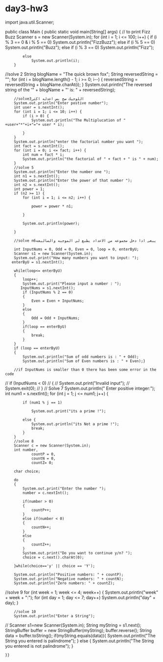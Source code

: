# day3-hw3
 import java.util.Scanner;

public class Main {
    public static void main(String[] args) {
       // to print Fizz Buzz
        Scanner s = new Scanner(System.in);
        for (int i = 1; i <= 100; i++) {
            if (i % 3 == 0 & i % 5 == 0)
                System.out.println("FizzBuzz");
            else if (i % 5 == 0)
                System.out.println("Buzz");
            else if (i % 3 == 0)
                System.out.println("Fizz");

            else
                System.out.println(i);
        }
//solve 2
        String blogName = "The quick brown fox";
        String reversedString = "";
        for (int i = blogName.length() - 1; i >= 0; i--) {
            reversedString = reversedString + blogName.charAt(i);
        }
        System.out.println("The reversed string of the '" + blogName + "' is: " + reversedString);


        //solve3اللوجيك صح بس اعدله اكثر
        System.out.println("Enter postive number");
        int user = s.nextInt();
        for (int i = 1; i <= 10; i++) {
            if (i > 0) {
                System.out.println("The Multiplucation of " +user+"*"+i+"="+ user * i);

            }
        }
        System.out.println("enter the factorial number you want ");
        int fact = s.nextInt();
        for (int i = 0; i <= fact; i++) {
            int num = fact * i;
            System.out.println("the factorial of " + fact + " is " + num);
        }
        //solve 5
        System.out.println("Enter the number one ");
        int n1 = s.nextInt();
        System.out.println("Enter the power of that number ");
        int n2 = s.nextInt();
        int power = 1;
        if (n2 >= 1) {
            for (int i = 1; i <= n2; i++) {

                power = power * n1;

            }

            System.out.println(power);

        }

        //solve n6يبغى اذا دخل مجموعه من الاعداد يطبع لي الموجبه والسالبعه

        int InputNums = 0, Odd = 0, Even = 0, loop = 0, enterByU;
        Scanner s1 = new Scanner(System.in);
        System.out.print("How many numbers you want to input: ");
       enterByU = s1.nextInt();

        while(loop<= enterByU)
        {
            loop++;
            System.out.print("Please input a number : ");
           InputNums = s1.nextInt();
            if (InputNums % 2 == 0)
            {
                Even = Even + InputNums;
            }
            else
            {
                Odd = Odd + InputNums;
            }
            if(loop == enterByU)
            {
                break;
            }
        }
        if (loop == enterByU)
        {
            System.out.println("Sum of odd numbers is : " + Odd);
            System.out.println("Sum of Even numbers is : " + Even);}

        //if InputNums is smaller than 0 there has been some error in the code
//        if (InputNums < 0)
//        {
//            System.out.print("Invalid input");
//            System.exit(0);
//        }
        // Solve 7
        System.out.println(" Enter positive integer:");
        int num1 = s.nextInt();
        for (int j = 1; j <= num1; j++) {

            if (num1 % j == 1)

                System.out.print("its a prime !");

            else {
                System.out.println("its Not a prime !");
                break;
            }
        }
        //solve 8
        Scanner c = new Scanner(System.in);
        int number,
                countP = 0,
                countN = 0,
                countZ= 0;

        char choice;

        do
        {
            System.out.print("Enter the number ");
            number = c.nextInt();

            if(number > 0)
            {
                countP++;
            }
            else if(number < 0)
            {
                countN++;
            }
            else
            {
                countZ++;
            }
            System.out.print("Do you want to continue y/n? ");
            choice = c.next().charAt(0);

        }while(choice=='y' || choice == 'Y');

        System.out.println("Positive numbers: " + countP);
        System.out.println("Negative numbers: " + countN);
        System.out.println("Zero numbers: " + countZ);

//solve 9
        for (int week = 1; week <= 4; week++) {
            System.out.println("week" + week + ":");
            for (int day = 1; day <= 7; day++)
                System.out.println("day" + day);
        }

        //solve 10
        System.out.println("Enter a String");
//        Scanner s1=new Scanner(System.in);
        String myString = s1.next();
        StringBuffer buffer = new StringBuffer(myString);
        buffer.reverse();
        String data = buffer.toString();
        if(myString.equals(data)){
            System.out.println("The String you entered is palindrome");
        } else {
            System.out.println("The String you entered is not palindrome");
        }

    }}









   
